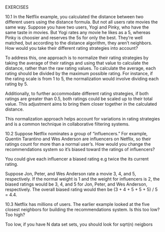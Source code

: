 EXERCISES

10.1 In the Netflix example, you calculated the distance between two
different users using the distance formula. But not all users rate
movies the same way. Suppose you have two users, Yogi and Pinky,
who have the same taste in movies. But Yogi rates any movie he
likes as a 5, whereas Pinky is choosier and reserves the 5s for
only the best. They’re well matched, but according to the distance
algorithm, they aren’t neighbors. How would you take their
different rating strategies into account?

To address this, one approach is to normalize their rating strategies by taking the average of their ratings and using that value to calculate the distance, rather than the raw rating values. To calculate the average, each rating should be divided by the maximum possible rating. For instance, if the rating scale is from 1 to 5, the normalization would involve dividing each rating by 5.

Additionally, to further accommodate different rating strategies, if both ratings are greater than 0.5, both ratings could be scaled up to their total value. This adjustment aims to bring them closer together in the calculated distance.

This normalization approach helps account for variations in rating strategies and is a common technique in collaborative filtering systems.

10.2 Suppose Netflix nominates a group of “influencers.” For example,
Quentin Tarantino and Wes Anderson are influencers on Netflix,
so their ratings count for more than a normal user’s. How would
you change the recommendations system so it’s biased toward the
ratings of influencers?

You could give each influencer a biased rating e.g twice the its current rating.

Suppose Jon, Peter, and Wes Anderson rate a movie 3, 4, and 5, respectively.
If the normal weight is 1 and the weight for influencers is 2, the biased ratings would be 3, 4, and 5 for Jon, Peter, and Wes Anderson, respectively.
The overall biased rating would then be (3 + 4 + 5 + 5 + 5) / 5 = 4.4.

10.3 Netflix has millions of users. The earlier example looked at the five
closest neighbors for building the recommendations system. Is this
too low? Too high?

Too low, if you have N data set sets, you should look for sqrt(n) neigbors